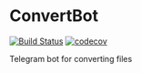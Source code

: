 # ConvertBot
[![Build Status](https://travis-ci.org/TurboGoose/ConvertBot.svg?branch=main)](https://travis-ci.org/TurboGoose/ConvertBot)
[![codecov](https://codecov.io/gh/TurboGoose/ConvertBot/branch/master/graph/badge.svg?token=L8UVFMLD1Q)](https://codecov.io/gh/TurboGoose/ConvertBot)

Telegram bot for converting files
